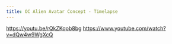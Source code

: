 ```yaml
---
title: OC Alien Avatar Concept - Timelapse
---
```


https://youtu.be/rQkZKqob8bg
https://www.youtube.com/watch?v=dQw4w9WgXcQ
